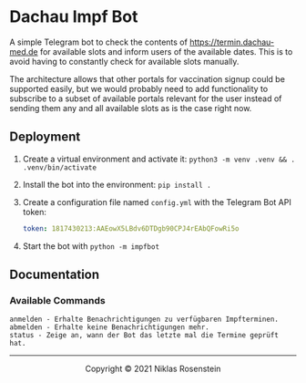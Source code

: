 # Dachau Impf Bot

A simple Telegram bot to check the contents of https://termin.dachau-med.de for available slots and
inform users of the available dates. This is to avoid having to constantly check for available slots
manually.

The architecture allows that other portals for vaccination signup could be supported easily, but we
would probably need to add functionality to subscribe to a subset of available portals relevant for
the user instead of sending them any and all available slots as is the case right now.

## Deployment

1. Create a virtual environment and activate it: `python3 -m venv .venv && . .venv/bin/activate`
2. Install the bot into the environment: `pip install .`
3. Create a configuration file named `config.yml` with the Telegram Bot API token:

    ```yml
    token: 1817430213:AAEowX5LBdv6DTDgb90CPJ4rEAbQFowRi5o
    ```

4. Start the bot with `python -m impfbot`

## Documentation

### Available Commands

```
anmelden - Erhalte Benachrichtigungen zu verfügbaren Impfterminen.
abmelden - Erhalte keine Benachrichtigungen mehr.
status - Zeige an, wann der Bot das letzte mal die Termine geprüft hat.
```

---

<p align="center">Copyright &copy; 2021 Niklas Rosenstein</p>
